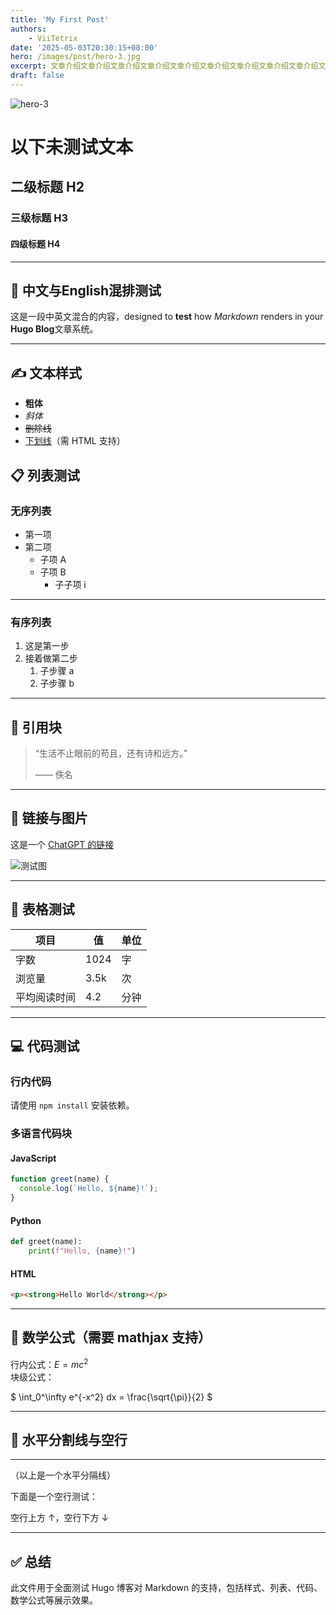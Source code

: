 ```yaml
---
title: 'My First Post'
authors:
    - ViiTetrix
date: '2025-05-03T20:30:15+08:00'
hero: /images/post/hero-3.jpg
excerpt: 文章介绍文章介绍文章介绍文章介绍文章介绍文章介绍文章介绍文章介绍文章介绍文章介绍文章介绍文章介绍文章介绍
draft: false
---
```


![hero-3](/images/post/hero-3.jpg)

# 以下未测试文本

## 二级标题 H2

### 三级标题 H3

#### 四级标题 H4

---

## 📌 中文与English混排测试

这是一段中英文混合的内容，designed to **test** how _Markdown_ renders in your **Hugo Blog**文章系统。

---

## ✍️ 文本样式

- **粗体**
- *斜体*
- ~~删除线~~
- <u>下划线</u>（需 HTML 支持）

## 📋 列表测试

### 无序列表

- 第一项
- 第二项
  - 子项 A
  - 子项 B
    - 子子项 i
---
### 有序列表

1. 这是第一步
2. 接着做第二步
   1. 子步骤 a
   2. 子步骤 b

---

## 💬 引用块

> “生活不止眼前的苟且，还有诗和远方。”  
>
> —— 佚名

---

## 🔗 链接与图片

这是一个 [ChatGPT 的链接](https://chat.openai.com)

![测试图](https://via.placeholder.com/300x100.png?text=Test+Image)

---

## 🧮 表格测试

| 项目        | 值     | 单位   |
|-------------|--------|--------|
| 字数        | 1024   | 字     |
| 浏览量      | 3.5k   | 次     |
| 平均阅读时间 | 4.2    | 分钟   |

---

## 💻 代码测试

### 行内代码

请使用 `npm install` 安装依赖。

### 多语言代码块

#### JavaScript

```js
function greet(name) {
  console.log(`Hello, ${name}!`);
}
```

#### Python

```python
def greet(name):
    print(f"Hello, {name}!")
```

#### HTML

```html
<p><strong>Hello World</strong></p>
```

---

## 📐 数学公式（需要 mathjax 支持）

行内公式：$E = mc^2$  
块级公式：

$
\int_0^\infty e^{-x^2} dx = \frac{\sqrt{\pi}}{2}
$

---

## 📎 水平分割线与空行

---

（以上是一个水平分隔线）

下面是一个空行测试：

  
空行上方 ↑，空行下方 ↓

---

## ✅ 总结

此文件用于全面测试 Hugo 博客对 Markdown 的支持，包括样式、列表、代码、数学公式等展示效果。
